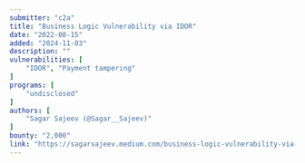 ```yaml
---
submitter: "c2a"
title: "Business Logic Vulnerability via IDOR"
date: "2022-08-15"
added: "2024-11-03"
description: ""
vulnerabilities: [
    "IDOR", "Payment tampering"
]
programs: [
    "undisclosed"
]
authors: [
    "Sagar Sajeev (@Sagar__Sajeev)"
]
bounty: "2,000"
link: "https://sagarsajeev.medium.com/business-logic-vulnerability-via-idor-6d510f1caea9"
---
```




